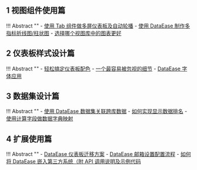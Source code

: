 ## 1 视图组件使用篇

!!! Abstract ""
    - [使用 Tab 组件做多屏仪表板及自动轮播](https://kb.fit2cloud.com/?p=231)
    - [使用 DataEase 制作多指标折线图/柱状图](https://kb.fit2cloud.com/?p=82)
    - [选择哪个视图库中的图表更好](https://kb.fit2cloud.com/?p=74)


## 2 仪表板样式设计篇

!!! Abstract ""
    - [轻松搞定仪表板配色](https://kb.fit2cloud.com/?p=148)
    - [一个最容易被忽视的细节](https://kb.fit2cloud.com/?p=164)
    - [DataEase 字体应用](https://kb.fit2cloud.com/?p=188)


## 3 数据集设计篇

!!! Abstract ""
    - [使用 DataEase 数据集关联跨库数据](https://kb.fit2cloud.com/?p=100)
    - [如何实现显示数据排名](https://kb.fit2cloud.com/?p=166)
    - [使用计算字段做数据字典映射](https://kb.fit2cloud.com/?p=47)


## 4 扩展使用篇

!!! Abstract ""
    - [DataEase 仪表板迁移方案](https://kb.fit2cloud.com/?p=108)
    - [DataEase 邮箱设置配置流程](https://kb.fit2cloud.com/?p=190)
    - [如何将 DataEase 嵌入第三方系统（附 API 调用说明及示例代码](https://kb.fit2cloud.com/?p=122)